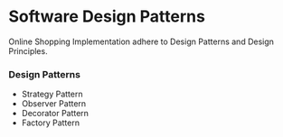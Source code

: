 # Software Design Patterns
Online Shopping Implementation adhere to Design Patterns and Design Principles.

### Design Patterns
- Strategy Pattern
- Observer Pattern
- Decorator Pattern
- Factory Pattern